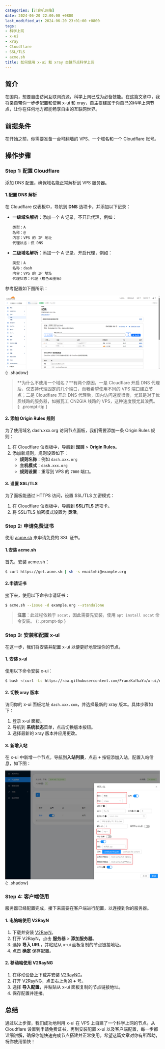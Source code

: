 ```yaml
---
categories: [计算机网络]
date: 2024-06-20 22:00:00 +0800
last_modified_at: 2024-06-20 23:01:00 +0800
tags:
- 科学上网
- x-ui
- xray
- Cloudflare
- SSL/TLS
- acme.sh
title: 如何使用 x-ui 和 xray 自建节点科学上网
---
```


## 简介

在国内，想要自由访问互联网资源，科学上网已成为必备技能。在这篇文章中，我将亲自带你一步步配置和使用 x-ui 和 xray，自主搭建属于你自己的科学上网节点，让你在任何地方都能畅享自由的互联网世界。

## 前提条件

在开始之前，你需要准备一台可翻墙的 VPS、一个域名和一个 Cloudflare 账号。

## 操作步骤

### Step 1: 配置 Cloudflare

添加 DNS 配置，确保域名能正常解析到 VPS 服务器。

#### 1.配置 DNS 解析

在 Cloudflare 仪表板中，导航到 **DNS** 选项卡，并添加以下记录：

- **一级域名解析**：添加一个 A 记录，不开启代理，例如：

  ```
  类型：A
  名称：@
  内容：VPS 的 IP 地址
  代理状态：仅 DNS
  ```

- **二级域名解析**：添加一个 A 记录，开启代理，例如：

  ```
  类型：A
  名称：dash
  内容：VPS 的 IP 地址
  代理状态：代理（橙色云图标）
  ```

参考配置如下图所示：

![DNS 设置](/img/image-20240620192809616.png){: .shadow}

> **为什么不使用一个域名？**有两个原因，一是 Cloudflare 开启 DNS 代理后，仅支持代理固定的几个端口，而我希望使用不同的 VPS 端口建立节点；二是 Cloudflare 开启 DNS 代理后，国内访问速度很慢，尤其是对于优质线路的服务器，如搬瓦工 CN2GIA 线路的 VPS，这种速度慢尤其浪费。
{: .prompt-tip }

#### 2. 添加 Origin Rules 规则

为了使用域名 dash.xxx.org 访问节点面板，我们需要添加一条 Origin Rules 规则：

1. 在 Cloudflare 仪表板中，导航到 **规则** > **Origin Rules**。
2. 添加新规则，规则设置如下：
   - **规则名称**：例如 `dash.xxx.org`
   - **主机模式**：`dash.xxx.org`
   - **规则设置**：重写到 VPS 的 `7000` 端口。

#### 3. 设置 SSL/TLS

为了面板能通过 HTTPS 访问，设置 SSL/TLS 加密模式：

1. 在 Cloudflare 仪表板中，导航到 **SSL/TLS** 选项卡。
2. 将 SSL/TLS 加密模式设置为 **灵活**。

### Step 2: 申请免费证书

使用 [acme.sh](https://github.com/acmesh-official/acme.sh) 来申请免费的 SSL 证书。

#### 1.安装 acme.sh

首先，安装 acme.sh：

```bash
$ curl https://get.acme.sh | sh -s email=hi@example.org
```

#### 2.申请证书

接下来，使用以下命令申请证书：

```bash
$ acme.sh --issue -d example.org --standalone
```

> **注意**：此过程依赖于 `socat`，因此需要先安装，使用 `apt install socat` 命令安装。
{: .prompt-tip }

### Step 3: 安装和配置 x-ui

在这一步，我们将安装并配置 x-ui 以便更好地管理你的节点。

#### 1. 安装 x-ui

使用以下命令安装 x-ui：

```bash
$ bash <(curl -Ls https://raw.githubusercontent.com/FranzKafkaYu/x-ui/master/install.sh)
```

#### 2. 切换 xray 版本

访问你的 x-ui 面板地址 `dash.xxx.com`，并选择最新的 xray 版本。具体步骤如下：

1. 登录 x-ui 面板。
2. 导航到 **系统状态**菜单，点击<kbd>切换版本</kbd>按钮。
3. 选择最新的 xray 版本并应用更改。

#### 3. 新增入站

在 x-ui 中新增一个节点，导航到**入站列表**，点击 <kbd>+</kbd> 按钮添加入站，配置入站信息，如下图：

![入站配置](/img/image-20240620225430694.png){: .shadow}


### Step 4: 客户端使用

服务器已经配置完成，接下来需要在客户端进行配置，以连接到你的服务器。

#### 1. 电脑端使用 V2RayN

1. 下载并安装 [V2RayN](https://github.com/2dust/v2rayN/releases)。
2. 打开 V2RayN，点击 **服务器** > **添加服务器**。
3. 选择 **导入 URL**，并粘贴从 x-ui 面板复制的节点链接地址。
4. 点击 **确定** 保存配置。

#### 2. 移动端使用 V2RayNG

1. 在移动设备上下载并安装 [V2RayNG](https://github.com/2dust/v2rayNG/releases)。
2. 打开 V2RayNG，点击右上角的 **+** 号。
3. 选择 **导入配置**，并粘贴从 x-ui 面板复制的节点链接地址。
4. 保存配置并连接。

## 总结

通过以上步骤，我们成功地利用 x-ui 在 VPS 上自建了一个科学上网的节点。从 Cloudflare 设置到申请免费证书，再到安装配置 x-ui 以及客户端配置，每一步都详细讲解，确保你能快速完成节点搭建并正常使用。希望这篇文章对你有所帮助，祝你使用愉快！